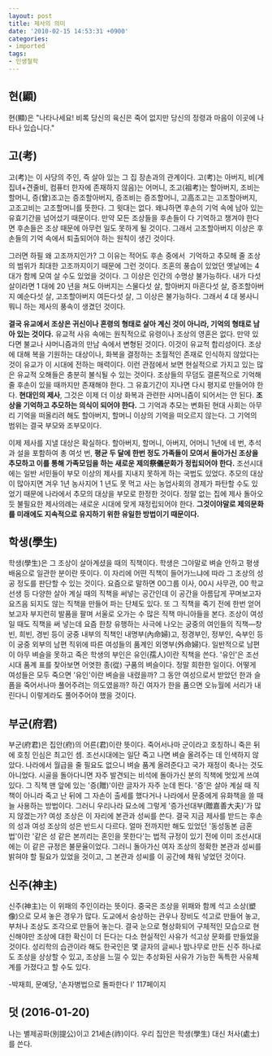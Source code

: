 ```yaml
---
layout: post
title: 제사의 의미
date: '2010-02-15 14:53:31 +0900'
categories:
- imported
tags:
- 인생철학
---
```

## 현(顯)

현(顯)은 "나타나세요! 비록 당신의 육신은 죽어 없지만 당신의 정령과 마음이 이곳에 나타나 있습니다."

## 고(考)

고(考)는 이 사당의 주인, 즉 살아 있는 그 집 장손과의 관계이다. 고(考)는 아버지, 비(계집녀+견줄비, 컴퓨터 한자에 존재하지 않음)는 어머니, 조고(祖考)는 할아버지, 조비는 할머니, 증(曾)조고는 증조할아버지, 증조비는 증조할머니, 고高조고는 고조할아버지, 고조고비는 고조할머니를 뜻한다. 그 윗대는 없다. 왜냐하면 후손의 기억 속에 남아 있는 유효기간을 넘어섰기 때문이다. 만약 모든 조상들을 후손들이 다 기억하고 챙겨야 한다면 후손들은 조상 때문에 아무런 일도 못하게 될 것이다. 그래서 고조할아버지 이상은 후손들의 기억 속에서 퇴출되어야 하는 원칙이 생긴 것이다.

그러면 하필 왜 고조까지인가? 그 이유는 적어도 후손 중에서  기억하고 추모해 줄 조상의 범위가 최대한 고조까지이기 때문에 그런 것이다. 조혼의 풍습이 있었던 옛날에는 4 대가 함께 모여 살 수도 있었을 것이다. 그 이상은 인간의 수명상 불가능하다. 내가 다섯 살이라면 1 대에 20 년을 쳐도 아버지는 스물다섯 살, 할아버지 마흔다섯 살, 증조할아버지 예순다섯 살, 고조할아버지 여든다섯 살, 그 이상은 불가능하다. 그래서 4 대 봉사니 뭐니 하는 제사의 풍속이 생겼던 것이다.

**결국 유교에서 조상은 귀신이나 혼령의 형태로 살아 계신 것이 아니라, 기억의 형태로 남아 있는 것이다.** 유교적 사유 속에는 원칙적으로 유령이나 조상의 영혼은 없다. 만약 있다면 불교나 샤머니즘과의 만남 속에서 변형된 것이다. 이것이 유교적 합리성이다. 조상에 대해 복을 기원하는 대상이나, 화복을 결정하는 초월적인 존재로 인식하지 않았다는 것이 유교가 이 시대에 전하는 매력이다. 이런 관점에서 보면 현실적으로 가지고 있는 많은 유교적 오해들은 충분히 불식될 수 있는 것이다. 조상들의 무덤도 결론적으로 기억해 줄 후손이 있을 때까지만 존재해야 한다. 그 유효기간이 지나면 다시 평지로 만들어야 한다. **현대인의 제사**, 그것은 이제 더 이상 화복과 관련한 샤머니즘이 되어서는 안 된다. **조상을 기억하고 추모하는 의식이 되어야 한다.** 그 기억과 추모는 변화된 현대 사회는 아무리 기억을 떠올리려 해도 할아버지, 할머니 이상의 기억을 떠오르지 않는다. 그 기억의 범위는 결국 부모와 조부모이다. 

이제 제사를 지낼 대상은 확실하다. 할아버지, 할머니, 아버지, 어머니 1년에 네 번, 추석과 설을 포함하여 총 여섯 번, **평균 두 달에 한번 정도 가족들이 모여서 돌아가신 조상을 추모하고 이를 통해 가족모임을 하는 새로운 제의祭儀문화가 정립되어야 한다.** 조선시대에는 일반 서민들이 부모 이상의 제사를 지내지 못하게 하는 국법도 있었다. 추모의 대상이 많아지면 겨우 1년 농사지어 1 년도 못 먹고 사는 농업사회의 경제가 파탄할 수도 있었기 때문에 나라에서 추모의 대상을 부모로 한정한 것이다. 정말 없는 집에 제사 돌아오듯 불필요한 제사의례는 새로운 시대에 맞게 재정립되어야 한다. **그것이야말로 제의문화를 미래에도 지속적으로 유지하기 위한 유일한 방법이기 때문이다.**

<!--more-->

## 학생(學生) 

학생(學生)은 그 조상이 살아계셨을 때의 직책이다. 학생은 그야말로 벼슬 안하고 평생 배움으로 일관한 분이란 뜻이다. 이 자리에 어떤 직책이 들어가느냐에 따라 그 조상의 성공 정도를 판단할 수 있는 것이다. 요즘으로 말하면 00그룹 이사, 00시 사무관, 00 학교 선생 등 다양한 살아 계실 때의 직책을 써넣는 공간인데 이 공간을 아름답게 꾸며보고자 요즈음 되지도 않는 직책을 만들어 파는 단체도 있다. 또 그 직책을 죽기 전에 한번 얻어 보고자 부지런히 발품을 팔며 서울로 오가는 수 많은 직책 마니아들을 본다. 조상이 여성일 때도 직책을 써 넣는데 요즘 한창 유행하는 사극에 나오는 궁중의 여인들의 직책—창빈, 희빈, 경빈 등이 궁중 내부의 직책인 내명부(內命婦)고, 정경부인, 정부인, 숙부인 등이 궁중 외부의 남편 직위에 따른 여성들의 품계인 외명부(外命婦)다. 일반적으로 남편이 아무 벼슬을 못하고 죽은 학생의 부인은 유인(孺人)이란 직책을 쓴다. '유인'은 조선시대 품계 표를 찾아보면 어엿한 종(從) 구품의 벼슬이다. 정말 희한한 일이다. 어떻게 여성들은 모두 죽으면 '유인'이란 벼슬을 내렸을까? 그 동안 여성으로서 받았던 한과 슬픔을 죽어서나마 풀어주려는 의도였을까? 하긴 여자가 한을 품으면 오뉴월에 서리가 내린다니 이렇게라도 풀어주어야 했을 것이다.

## 부군(府君)

부군(府君)은 집안(府)의 어른(君)이란 뜻이다. 죽어서나마 군이라고 호칭하니 죽은 뒤에 호칭 인심은 최고인 셈. 조선시대에는 일단 죽고 나면 벼슬 올려주는 데 인색하지 않았다. 나라에서 월급을 줄 필요도 없으니 벼슬 품계 올려준다고 국가 재정이 축나는 것도 아니었다. 시골을 돌아다니면 자주 발견되는 비석에 돌아가신 분의 직책에 멋있게 쓰여 있다. 그 직책 맨 앞에 있는 '증(贈)'이란 글자가 자주 눈데 띈다. '증'은 살아 계실 때 직책이 아니라 죽고 난 뒤에 그 자손이 출세를 했다거나 나라에서 문중에게 유화책을 쓸 때 늘 사용하는 방법이다. 그러니 우리나라 묘소에 그렇게 '증가선대부(贈嘉善大夫)'가 많지 않겠는가? 여성 조상은 이 자리에 본관과 성씨를 쓴다. 결국 지금 제사를 받드는 후손의 성과 여성 조상의 성은 반드시 다르다. 얼마 전까지만 해도 있었던 '동성동본 금혼법'이란 '같은 성 같은 본끼리는 혼인을 못한다'는 법적 규정이 있기 전에 이미 조선시대에는 이 같은 규정은 불문율이었다. 그러니 돌아가신 여자 조상의 정확한 본관과 성씨를 밝혀야 할 필요가 있었을 것이고, 그 본관과 성씨를 이 공간에 채워 넣었던 것이다.

## 신주(神主)

신주(神主)는 이 위패의 주인이라는 뜻이다. 중국은 조상을 위패와 함께 석고 소상(塑像)으로 모셔 놓은 경우가 많다. 도교에서 숭상하는 관우나 장비도 석고로 만들어 놓고, 부처나 조상도 조각으로 만들어 놓는다. 결국 눈으로 형상화되어 구체적인 모습으로 현신해야만 조상에 대한 확신이 더 든다는 다소 현실적인 사유가 석고상 문화를 만들었을 것이다. 성리학의 습관이라 해도 한국인은 몇 글자의 글씨나 밤나무로 만든 신주 하나로도 조상을 상상할 수 있고, 조상을 느낄 수 있는 추상화된 사유가 가능한 독특한 사유체계를 가졌다고 할 수도 있다.

-박재희, 문예당, '손자병법으로 돌파한다 I' 117페이지

## 덧 (2016-01-20)

나는 별제공파(別提公)이고 21세손(祚)이다. 우리 집안은 학생(學生) 대신 처사(處士)를 쓴다.

